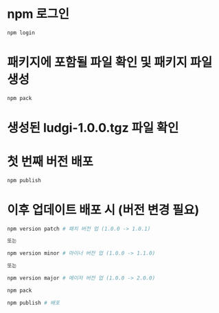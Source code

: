 
# npm 로그인
```bash
npm login
```

# 패키지에 포함될 파일 확인 및 패키지 파일 생성
```bash
npm pack
```
# 생성된 ludgi-1.0.0.tgz 파일 확인

# 첫 번째 버전 배포
```bash
npm publish
```

# 이후 업데이트 배포 시 (버전 변경 필요)
```bash
npm version patch # 패치 버전 업 (1.0.0 -> 1.0.1)

또는

npm version minor # 마이너 버전 업 (1.0.0 -> 1.1.0)

또는

npm version major # 메이저 버전 업 (1.0.0 -> 2.0.0)

npm pack

npm publish # 배포
```
